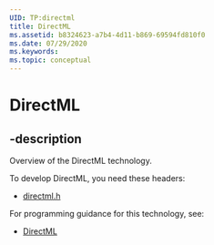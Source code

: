 ```yaml
---
UID: TP:directml
title: DirectML
ms.assetid: b8324623-a7b4-4d11-b869-69594fd810f0
ms.date: 07/29/2020
ms.keywords: 
ms.topic: conceptual
---
```


# DirectML

## -description

Overview of the DirectML technology.

To develop DirectML, you need these headers:

 * [directml.h](../directml/index.md)
 
For programming guidance for this technology, see:
* [DirectML](/windows/ai/directml/dml)